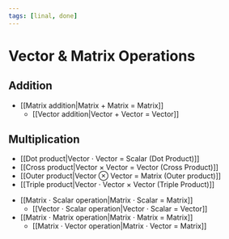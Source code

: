 ```yaml
---
tags: [linal, done]
---
```


# Vector & Matrix Operations

## Addition

- [[Matrix addition|Matrix + Matrix = Matrix]]
  - [[Vector addition|Vector + Vector = Vector]]

## Multiplication

- [[Dot product|Vector · Vector = Scalar (Dot Product)]]
- [[Cross product|Vector × Vector = Vector (Cross Product)]]
- [[Outer product|Vector ⊗ Vector = Matrix (Outer product)]]
- [[Triple product|Vector · Vector × Vector (Triple Product)]]

* [[Matrix · Scalar operation|Matrix · Scalar = Matrix]]
  - [[Vector · Scalar operation|Vector · Scalar = Vector]]
* [[Matrix · Matrix operation|Matrix · Matrix = Matrix]]
  - [[Matrix · Vector operation|Matrix · Vector = Matrix]]
